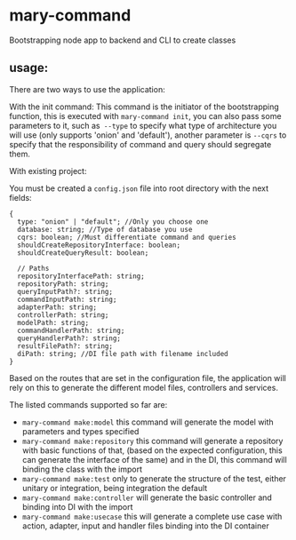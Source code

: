 # mary-command
Bootstrapping node app to backend and CLI to create classes

## usage:

There are two ways to use the application:

With the init command:
This command is the initiator of the bootstrapping function, this is executed with `mary-command init`, 
you can also pass some parameters to it, such as` --type` to specify what type of architecture you will use 
(only supports 'onion' and 'default'), 
another parameter is `--cqrs` to specify that the responsibility of command and query should segregate them.


With existing project:

You must be created a `config.json` file into root directory with the next fields:

```
{
  type: "onion" | "default"; //Only you choose one
  database: string; //Type of database you use
  cqrs: boolean; //Must differentiate command and queries
  shouldCreateRepositoryInterface: boolean; 
  shouldCreateQueryResult: boolean;

  // Paths
  repositoryInterfacePath: string;
  repositoryPath: string;
  queryInputPath?: string;
  commandInputPath: string;
  adapterPath: string;
  controllerPath: string;
  modelPath: string;
  commandHandlerPath: string;
  queryHandlerPath?: string;
  resultFilePath?: string;
  diPath: string; //DI file path with filename included
}
```

Based on the routes that are set in the configuration file, 
the application will rely on this to generate the different model files, 
controllers and services.

The listed commands supported so far are:
- `mary-command make:model`
this command will generate the model with parameters and types specified
- `mary-command make:repository`
this command will generate a repository with basic functions of that, 
  (based on the expected configuration, this can generate the interface of the same) 
  and in the DI, this command will binding the class with the import
- `mary-command make:test` only to generate the structure of the test, either unitary or integration, being integration the default
- `mary-command make:controller` will generate the basic controller and binding into DI with the import
- `mary-command make:usecase` this will generate a complete use case with action, adapter, input and handler files binding into the DI container
